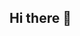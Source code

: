 ## Hi there 👋

<!--
**DevGuilhermePort/DevGuilhermePort** is a ✨ _special_ ✨ repository because its `README.md` (this file) appears on your GitHub profile.

Here are some ideas to get you started:

- 🔭 Atualmente estou trabalhando em melhorar minhas habilidades em Python e desenvolvendo projetos pequenos para prática.
- 🌱 No momento, estou aprendendo Git, GitHub e avançando em Python por meio de cursos como Curso em Vídeo e Udemy.
- 👯 Estou buscando colaborar em projetos open-source em Python ou em iniciativas que se alinhem ao meu objetivo de aprender mais sobre IA e algoritmos.
- 🤔 Procuro ajuda em melhores práticas para desenvolvimento de software e estruturação de projetos.
- 💬 Pergunte-me sobre conceitos básicos de Python, controle de versão com Git ou sobre minha jornada para criar uma IA
- 📫 Como me encontrar: guilhermehfport@gmail.com
- 😄 ronomes: Ele/Dele
- ⚡ Sou apaixonado por tecnologia e IA, e gosto de me desafiar com projetos que me ajudam a aprender coisas novas todos os dias!
-->
